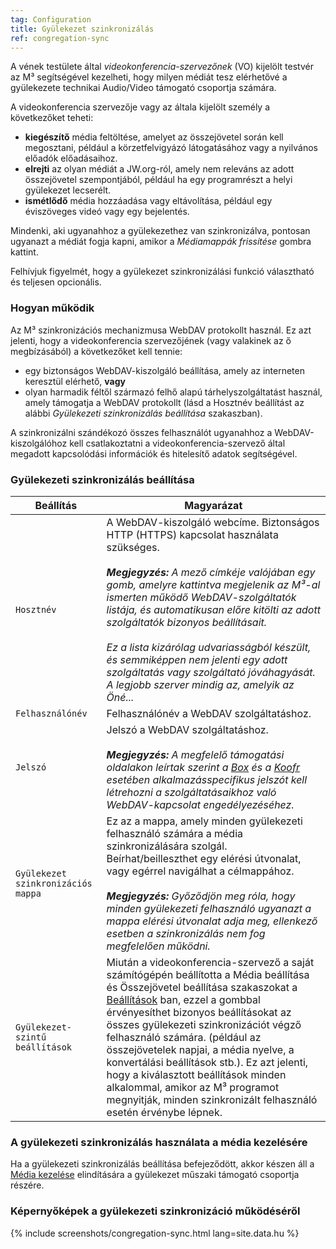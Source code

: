```yaml
---
tag: Configuration
title: Gyülekezet szinkronizálás
ref: congregation-sync
---
```


A vének testülete által _videokonferencia-szervezőnek_ (VO) kijelölt testvér az M³ segítségével kezelheti, hogy milyen médiát tesz elérhetővé a gyülekezete technikai Audio/Video támogató csoportja számára.

A videokonferencia szervezője vagy az általa kijelölt személy a következőket teheti:

- **kiegészítő** média feltöltése, amelyet az összejövetel során kell megosztani, például a körzetfelvigyázó látogatásához vagy a nyilvános előadók előadásaihoz.
- **elrejti** az olyan médiát a JW.org-ról, amely nem releváns az adott összejövetel szempontjából, például ha egy programrészt a helyi gyülekezet lecserélt.
- **ismétlődő** média hozzáadása vagy eltávolítása, például egy éviszöveges videó vagy egy bejelentés.

Mindenki, aki ugyanahhoz a gyülekezethez van szinkronizálva, pontosan ugyanazt a médiát fogja kapni, amikor a _Médiamappák frissítése_ gombra kattint.

Felhívjuk figyelmét, hogy a gyülekezet szinkronizálási funkció választható és teljesen opcionális.

### Hogyan működik

Az M³ szinkronizációs mechanizmusa WebDAV protokollt használ. Ez azt jelenti, hogy a videokonferencia szervezőjének (vagy valakinek az ő megbízásából) a következőket kell tennie:

- egy biztonságos WebDAV-kiszolgáló beállítása, amely az interneten keresztül elérhető, **vagy**
- olyan harmadik féltől származó felhő alapú tárhelyszolgáltatást használ, amely támogatja a WebDAV protokollt (lásd a Hosztnév beállítást az alábbi _Gyülekezeti szinkronizálás beállítása_ szakaszban).

A szinkronizálni szándékozó összes felhasználót ugyanahhoz a WebDAV-kiszolgálóhoz kell csatlakoztatni a videokonferencia-szervező által megadott kapcsolódási információk és hitelesítő adatok segítségével.

### Gyülekezeti szinkronizálás beállítása

| Beállítás | Magyarázat |
| ------- | ----------- |
| `Hosztnév` | A WebDAV-kiszolgáló webcíme. Biztonságos HTTP (HTTPS) kapcsolat használata szükséges. <br><br> _**Megjegyzés:** A mező címkéje valójában egy gomb, amelyre kattintva megjelenik az M³-al ismerten működő WebDAV-szolgáltatók listája, és automatikusan előre kitölti az adott szolgáltatók bizonyos beállításait. <br><br> Ez a lista kizárólag udvariasságból készült, és semmiképpen nem jelenti egy adott szolgáltatás vagy szolgáltató jóváhagyását. A legjobb szerver mindig az, amelyik az Öné..._ |
| `Felhasználónév` | Felhasználónév a WebDAV szolgáltatáshoz. |
| `Jelszó` | Jelszó a WebDAV szolgáltatáshoz. <br><br> _**Megjegyzés:** A megfelelő támogatási oldalakon leírtak szerint a [Box](https://support.box.com/hc/en-us/articles/360043696414-WebDAV-with-Box) és a [Koofr](https://koofr.eu/help/koofr_with_webdav/how-do-i-connect-a-service-to-koofr-through-webdav/) esetében alkalmazásspecifikus jelszót kell létrehozni a szolgáltatásaikhoz való WebDAV-kapcsolat engedélyezéséhez._ |
| `Gyülekezet szinkronizációs mappa` | Ez az a mappa, amely minden gyülekezeti felhasználó számára a média szinkronizálására szolgál. Beírhat/beilleszthet egy elérési útvonalat, vagy egérrel navigálhat a célmappához. <br><br> _**Megjegyzés:** Győződjön meg róla, hogy minden gyülekezeti felhasználó ugyanazt a mappa elérési útvonalat adja meg, ellenkező esetben a szinkronizálás nem fog megfelelően működni._ |
| `Gyülekezet-szintű beállítások` | Miután a videokonferencia-szervező a saját számítógépén beállította a Média beállítása és Összejövetel beállítása szakaszokat a [Beállítások]({{page.lang}}/#configuration) ban, ezzel a gombbal érvényesíthet bizonyos beállításokat az összes gyülekezeti szinkronizációt végző felhasználó számára. (például az összejövetelek napjai, a média nyelve, a konvertálási beállítások stb.). Ez azt jelenti, hogy a kiválasztott beállítások minden alkalommal, amikor az M³ programot megnyitják, minden szinkronizált felhasználó esetén érvénybe lépnek. |

### A gyülekezeti szinkronizálás használata a média kezelésére

Ha a gyülekezeti szinkronizálás beállítása befejeződött, akkor készen áll a [Média kezelése]({{page.lang}}/#manage-media) elindítására a gyülekezet műszaki támogató csoportja részére.

### Képernyőképek a gyülekezeti szinkronizáció működéséről

{% include screenshots/congregation-sync.html lang=site.data.hu %}
